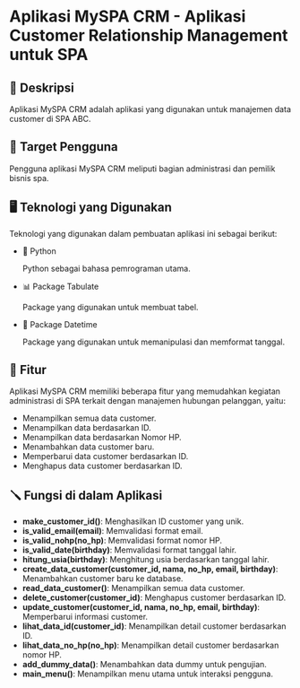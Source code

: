 # Aplikasi MySPA CRM - Aplikasi Customer Relationship Management untuk SPA

## 📝 Deskripsi
<p>Aplikasi MySPA CRM adalah aplikasi yang digunakan untuk manajemen data customer di SPA ABC.</p>

## 👤 Target Pengguna
<p>Pengguna aplikasi MySPA CRM meliputi bagian administrasi dan pemilik bisnis spa.</p>

## 🖥️ Teknologi yang Digunakan
<p>Teknologi yang digunakan dalam pembuatan aplikasi ini sebagai berikut:</p>
<ul>
  <li>🐍 Python</li>
  <p>Python sebagai bahasa pemrograman utama.</p>
  <li>📊 Package Tabulate</li>
  <p>Package yang digunakan untuk membuat tabel.</p>
  <li>📅 Package Datetime</li>
  <p>Package yang digunakan untuk memanipulasi dan memformat tanggal.</p>
</ul>

## 🤖 Fitur
<p>Aplikasi MySPA CRM memiliki beberapa fitur yang memudahkan kegiatan administrasi di SPA terkait dengan manajemen hubungan pelanggan, yaitu:</p>
<ul>
  <li>Menampilkan semua data customer.</li>
  <li>Menampilkan data berdasarkan ID.</li>
  <li>Menampilkan data berdasarkan Nomor HP.</li>
  <li>Menambahkan data customer baru.</li>
  <li>Memperbarui data customer berdasarkan ID.</li>
  <li>Menghapus data customer berdasarkan ID.</li>
</ul>

## 🪛 Fungsi di dalam Aplikasi
<ul>
  <li><strong>make_customer_id()</strong>: Menghasilkan ID customer yang unik.</li>
  <li><strong>is_valid_email(email)</strong>: Memvalidasi format email.</li>
  <li><strong>is_valid_nohp(no_hp)</strong>: Memvalidasi format nomor HP.</li>
  <li><strong>is_valid_date(birthday)</strong>: Memvalidasi format tanggal lahir.</li>
  <li><strong>hitung_usia(birthday)</strong>: Menghitung usia berdasarkan tanggal lahir.</li>
  <li><strong>create_data_customer(customer_id, nama, no_hp, email, birthday)</strong>: Menambahkan customer baru ke database.</li>
  <li><strong>read_data_customer()</strong>: Menampilkan semua data customer.</li>
  <li><strong>delete_customer(customer_id)</strong>: Menghapus customer berdasarkan ID.</li>
  <li><strong>update_customer(customer_id, nama, no_hp, email, birthday)</strong>: Memperbarui informasi customer.</li>
  <li><strong>lihat_data_id(customer_id)</strong>: Menampilkan detail customer berdasarkan ID.</li>
  <li><strong>lihat_data_no_hp(no_hp)</strong>: Menampilkan detail customer berdasarkan nomor HP.</li>
  <li><strong>add_dummy_data()</strong>: Menambahkan data dummy untuk pengujian.</li>
  <li><strong>main_menu()</strong>: Menampilkan menu utama untuk interaksi pengguna.</li>
</ul>







